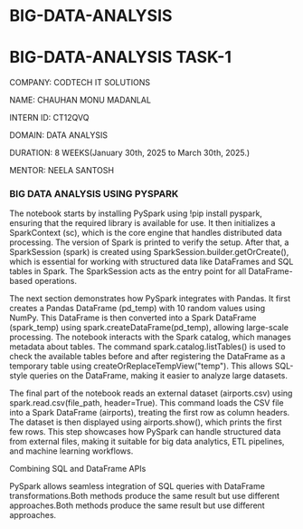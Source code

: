 # BIG-DATA-ANALYSIS

# BIG-DATA-ANALYSIS TASK-1
COMPANY: CODTECH IT SOLUTIONS

NAME: CHAUHAN MONU MADANLAL

INTERN ID: CT12QVQ

DOMAIN: DATA ANALYSIS

DURATION: 8 WEEKS(January 30th, 2025 to March 30th, 2025.)

MENTOR: NEELA SANTOSH

### BIG DATA ANALYSIS USING PYSPARK
The notebook starts by installing PySpark using !pip install pyspark, ensuring that the required library is available for use. It then initializes a SparkContext (sc), which is the core engine that handles distributed data processing. The version of Spark is printed to verify the setup. After that, a SparkSession (spark) is created using SparkSession.builder.getOrCreate(), which is essential for working with structured data like DataFrames and SQL tables in Spark. The SparkSession acts as the entry point for all DataFrame-based operations.

The next section demonstrates how PySpark integrates with Pandas. It first creates a Pandas DataFrame (pd_temp) with 10 random values using NumPy. This DataFrame is then converted into a Spark DataFrame (spark_temp) using spark.createDataFrame(pd_temp), allowing large-scale processing. The notebook interacts with the Spark catalog, which manages metadata about tables. The command spark.catalog.listTables() is used to check the available tables before and after registering the DataFrame as a temporary table using createOrReplaceTempView("temp"). This allows SQL-style queries on the DataFrame, making it easier to analyze large datasets.

The final part of the notebook reads an external dataset (airports.csv) using spark.read.csv(file_path, header=True). This command loads the CSV file into a Spark DataFrame (airports), treating the first row as column headers. The dataset is then displayed using airports.show(), which prints the first few rows. This step showcases how PySpark can handle structured data from external files, making it suitable for big data analytics, ETL pipelines, and machine learning workflows.

Combining SQL and DataFrame APIs

PySpark allows seamless integration of SQL queries with DataFrame transformations.Both methods produce the same result but use different approaches.Both methods produce the same result but use different approaches.

